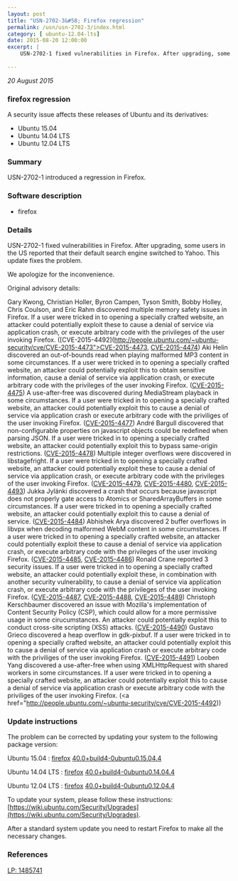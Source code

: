 ```yaml
---
layout: post
title: "USN-2702-3&#58; Firefox regression"
permalink: /usn/usn-2702-3/index.html
category: [ ubuntu-12.04-lts]
date: 2015-08-20 12:00:00
excerpt: |
    USN-2702-1 fixed vulnerabilities in Firefox. After upgrading, some users in the US reported that their default search engine switched to Yahoo. This update fixes the problem.
    
--- 
```

 
 

*20 August 2015*

### firefox regression

A security issue affects these releases of Ubuntu and its derivatives:

* Ubuntu 15.04
* Ubuntu 14.04 LTS
* Ubuntu 12.04 LTS

### Summary

USN-2702-1 introduced a regression in Firefox. 

### Software description

* firefox 

### Details

USN-2702-1 fixed vulnerabilities in Firefox. After upgrading, some users in the US reported that their default search engine switched to Yahoo. This update fixes the problem.

We apologize for the inconvenience.

Original advisory details:

 Gary Kwong, Christian Holler, Byron Campen, Tyson Smith, Bobby Holley, Chris Coulson, and Eric Rahm discovered multiple memory safety issues in Firefox. If a user were tricked in to opening a specially crafted website, an attacker could potentially exploit these to cause a denial of service via application crash, or execute arbitrary code with the privileges of the user invoking Firefox. ([CVE-2015-4492](http://people.ubuntu.com/~ubuntu-security/cve/CVE-2015-4473">CVE-2015-4473</a>, <a href="http://people.ubuntu.com/~ubuntu-security/cve/CVE-2015-4474">CVE-2015-4474</a>) Aki Helin discovered an out-of-bounds read when playing malformed MP3 content in some circumstances. If a user were tricked in to opening a specially crafted website, an attacker could potentially exploit this to obtain sensitive information, cause a denial of service via application crash, or execute arbitrary code with the privileges of the user invoking Firefox. (<a href="http://people.ubuntu.com/~ubuntu-security/cve/CVE-2015-4475">CVE-2015-4475</a>) A use-after-free was discovered during MediaStream playback in some circumstances. If a user were tricked in to opening a specially crafted website, an attacker could potentially exploit this to cause a denial of service via application crash or execute arbitrary code with the priviliges of the user invoking Firefox. (<a href="http://people.ubuntu.com/~ubuntu-security/cve/CVE-2015-4477">CVE-2015-4477</a>) André Bargull discovered that non-configurable properties on javascript objects could be redefined when parsing JSON. If a user were tricked in to opening a specially crafted website, an attacker could potentially exploit this to bypass same-origin restrictions. (<a href="http://people.ubuntu.com/~ubuntu-security/cve/CVE-2015-4478">CVE-2015-4478</a>) Multiple integer overflows were discovered in libstagefright. If a user were tricked in to opening a specially crafted website, an attacker could potentially exploit these to cause a denial of service via application crash, or execute arbitrary code with the privileges of the user invoking Firefox. (<a href="http://people.ubuntu.com/~ubuntu-security/cve/CVE-2015-4479">CVE-2015-4479</a>, <a href="http://people.ubuntu.com/~ubuntu-security/cve/CVE-2015-4480">CVE-2015-4480</a>, <a href="http://people.ubuntu.com/~ubuntu-security/cve/CVE-2015-4493">CVE-2015-4493</a>) Jukka Jylänki discovered a crash that occurs because javascript does not properly gate access to Atomics or SharedArrayBuffers in some circumstances. If a user were tricked in to opening a specially crafted website, an attacker could potentially exploit this to cause a denial of service. (<a href="http://people.ubuntu.com/~ubuntu-security/cve/CVE-2015-4484">CVE-2015-4484</a>) Abhishek Arya discovered 2 buffer overflows in libvpx when decoding malformed WebM content in some circumstances. If a user were tricked in to opening a specially crafted website, an attacker could potentially exploit these to cause a denial of service via application crash, or execute arbitrary code with the privileges of the user invoking Firefox. (<a href="http://people.ubuntu.com/~ubuntu-security/cve/CVE-2015-4485">CVE-2015-4485</a>, <a href="http://people.ubuntu.com/~ubuntu-security/cve/CVE-2015-4486">CVE-2015-4486</a>) Ronald Crane reported 3 security issues. If a user were tricked in to opening a specially crafted website, an attacker could potentially exploit these, in combination with another security vulnerability, to cause a denial of service via application crash, or execute arbitrary code with the privileges of the user invoking Firefox. (<a href="http://people.ubuntu.com/~ubuntu-security/cve/CVE-2015-4487">CVE-2015-4487</a>, <a href="http://people.ubuntu.com/~ubuntu-security/cve/CVE-2015-4488">CVE-2015-4488</a>, <a href="http://people.ubuntu.com/~ubuntu-security/cve/CVE-2015-4489">CVE-2015-4489</a>) Christoph Kerschbaumer discovered an issue with Mozilla&#39;s implementation of Content Security Policy (CSP), which could allow for a more permissive usage in some cirucumstances. An attacker could potentially exploit this to conduct cross-site scripting (XSS) attacks. (<a href="http://people.ubuntu.com/~ubuntu-security/cve/CVE-2015-4490">CVE-2015-4490</a>) Gustavo Grieco discovered a heap overflow in gdk-pixbuf. If a user were tricked in to opening a specially crafted website, an attacker could potentially exploit this to cause a denial of service via application crash or execute arbitrary code with the priviliges of the user invoking Firefox. (<a href="http://people.ubuntu.com/~ubuntu-security/cve/CVE-2015-4491">CVE-2015-4491</a>) Looben Yang discovered a use-after-free when using XMLHttpRequest with shared workers in some circumstances. If a user were tricked in to opening a specially crafted website, an attacker could potentially exploit this to cause a denial of service via application crash or execute arbitrary code with the priviliges of the user invoking Firefox. (<a href="http://people.ubuntu.com/~ubuntu-security/cve/CVE-2015-4492)) 

### Update instructions

The problem can be corrected by updating your system to the following package version:

Ubuntu 15.04
 : [firefox](https://launchpad.net/ubuntu/+source/firefox) <span> [40.0+build4-0ubuntu0.15.04.4](https://launchpad.net/ubuntu/+source/firefox/40.0+build4-0ubuntu0.15.04.4) </span> 

Ubuntu 14.04 LTS
 : [firefox](https://launchpad.net/ubuntu/+source/firefox) <span> [40.0+build4-0ubuntu0.14.04.4](https://launchpad.net/ubuntu/+source/firefox/40.0+build4-0ubuntu0.14.04.4) </span> 

Ubuntu 12.04 LTS
 : [firefox](https://launchpad.net/ubuntu/+source/firefox) <span> [40.0+build4-0ubuntu0.12.04.4](https://launchpad.net/ubuntu/+source/firefox/40.0+build4-0ubuntu0.12.04.4) </span> 

To update your system, please follow these instructions: [https://wiki.ubuntu.com/Security/Upgrades](https://wiki.ubuntu.com/Security/Upgrades).

After a standard system update you need to restart Firefox to make all the necessary changes. 

### References

 
 [LP: 1485741](https://launchpad.net/bugs/1485741)
 

